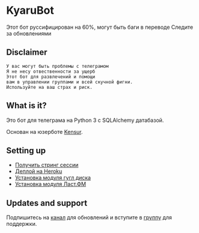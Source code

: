 # KyaruBot

Этот бот руссифицирован на 60%, могут быть баги в переводе
Следите за обновлениями

## Disclaimer

```
У вас могут быть проблемы с телеграмом
Я не несу отвественности за ущерб
Этот бот для развлечений и помощи
вам в управлении группами и всей скучной фигни.
Используйте на ваш страх и риск.
```

## What is it?

Это бот для телеграма на Python 3 с SQLAlchemy датабазой.

Основан на юзерботе [Kensur](https://github.com/KenHV/KensurBot).

## Setting up

- [Получить стринг сессии](http://sessiongen.kenhv.repl.run)
- [Деплой на Heroku](https://heroku.com/deploy?template=https://github.com/n3k0parad1se/Ky4ruBot/tree/main)
- [Установка модуля гугл диска](https://telegra.ph/How-To-Setup-Google-Drive-04-03)
- [Установка модуля Ласт.ФМ](https://telegra.ph/How-to-set-up-LastFM-module-for-Paperplane-userbot-11-02)

## Updates and support

Подпишитесь на [канал](https://t.me/zeroprod) для обновлений и вступите в [группу](https://t.me/nozerochat) для поддержки.
